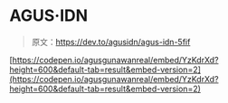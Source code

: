 # AGUS·IDN

> 原文：<https://dev.to/agusidn/agus-idn-5fif>

[https://codepen.io/agusgunawanreal/embed/YzKdrXd?height=600&default-tab=result&embed-version=2](https://codepen.io/agusgunawanreal/embed/YzKdrXd?height=600&default-tab=result&embed-version=2)